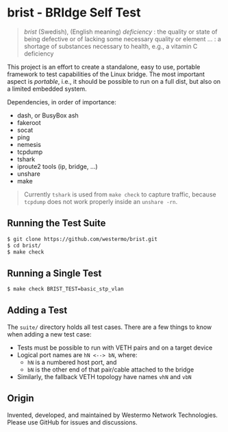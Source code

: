 brist - BRIdge Self Test
========================

> *brist* (Swedish), (English meaning) *deficiency* : the quality or
> state of being defective or of lacking some necessary quality or
> element ... : a shortage of substances necessary to health, e.g.,
> a vitamin C deficiency

This project is an effort to create a standalone, easy to use, portable
framework to test capabilities of the Linux bridge.  The most important
aspect is *portable*, i.e., it should be possible to run on a full dist,
but also on a limited embedded system.

Dependencies, in order of importance:

  - dash, or BusyBox ash
  - fakeroot
  - socat
  - ping
  - nemesis
  - tcpdump
  - tshark
  - iproute2 tools (ip, bridge, ...)
  - unshare
  - make

> Currently `tshark` is used from `make check` to capture traffic,
> because `tcpdump` does not work properly inside an `unshare -rn`.


Running the Test Suite
----------------------

```sh
$ git clone https://github.com/westermo/brist.git
$ cd brist/
$ make check
```


Running a Single Test
---------------------

```sh
$ make check BRIST_TEST=basic_stp_vlan
```


Adding a Test
-------------

The `suite/` directory holds all test cases.  There are a few things to
know when adding a new test case:

  - Tests must be possible to run with VETH pairs and on a target device
  - Logical port names are `hN <--> bN`, where:
    - `hN` is a numbered host port, and
    - `bN` is the other end of that pair/cable attached to the bridge
  - Similarly, the fallback VETH topology have names `vhN` and `vbN`


Origin
------

Invented, developed, and maintained by Westermo Network Technologies.
Please use GitHub for issues and discussions.
